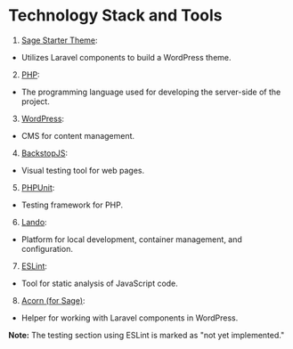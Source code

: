 # Technology Stack and Tools

1. [Sage Starter Theme](https://roots.io/sage/docs/):
  - Utilizes Laravel components to build a WordPress theme.

2. [PHP](https://www.php.net/):
  - The programming language used for developing the server-side of the project.

3. [WordPress](https://codex.wordpress.org/):
  - CMS for content management.

4. [BackstopJS](https://github.com/garris/BackstopJS):
  - Visual testing tool for web pages.

5. [PHPUnit](https://phpunit.de/documentation.html):
  - Testing framework for PHP.

6. [Lando](https://docs.lando.dev/):
  - Platform for local development, container management, and configuration.

7. [ESLint](https://eslint.org/docs/):
  - Tool for static analysis of JavaScript code.

8. [Acorn (for Sage)](https://github.com/roots/acorn):
  - Helper for working with Laravel components in WordPress.

**Note:** The testing section using ESLint is marked as "not yet implemented."
